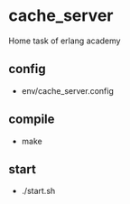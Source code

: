 # cache_server
Home task of erlang academy

## config
* env/cache_server.config 

## compile
* make

## start
* ./start.sh
